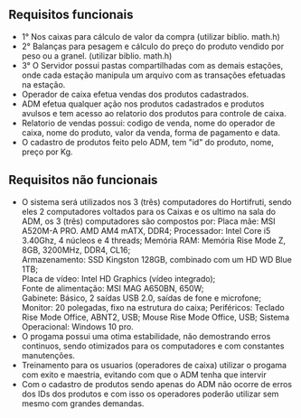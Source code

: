 ## Requisitos funcionais

- 1° Nos caixas para cálculo de valor da compra (utilizar biblio. math.h)
- 2° Balanças para pesagem e cálculo do preço do produto vendido por peso ou a granel. (utilizar biblio. math.h)
- 3° O Servidor possui pastas compartilhadas com as demais estações, onde cada estação manipula um arquivo com as transações efetuadas na estação.
- Operador de caixa efetua vendas dos produtos cadastrados.
- ADM efetua qualquer ação nos produtos cadastrados e produtos avulsos e tem acesso ao relatorio dos produtos para controle de caixa.
- Relatorio de vendas possui: codigo de venda, nome do operador de caixa, nome do produto, valor da venda, forma de pagamento e data.
- O cadastro de produtos feito pelo ADM, tem "id" do produto, nome, preço por Kg.
## Requisitos não funcionais
- O sistema será utilizados nos 3 (três) computadores do Hortifruti, sendo eles 2 computadores voltados para os Caixas e os ultimo na sala do ADM, os 3 (três) computadores são compostos por:
Placa mãe: MSI A520M-A PRO. AMD AM4 mATX, DDR4; 
Processador: Intel Core i5 3.40Ghz, 4 núcleos e 4 threads; 
Memória RAM: Memória Rise Mode Z, 8GB, 3200MHz, DDR4, CL16;  
Armazenamento: SSD Kingston 128GB, combinado com um HD WD Blue 1TB;  
Placa de vídeo: Intel HD Graphics (vídeo integrado);  
Fonte de alimentação: MSI MAG A650BN, 650W;  
Gabinete: Básico, 2 saídas USB 2.0, saídas de fone e microfone; 
Monitor: 20 polegadas, fixo na estrutura do caixa; 
Periféricos: Teclado Rise Mode Office, ABNT2, USB; Mouse Rise Mode Office, USB;
Sistema Operacional: Windows 10 pro.
- O progama possui uma otima estabilidade, não demostrando erros continuos, sendo otimizados para os computadores e com constantes manutenções.
- Treinamento para os usuarios (operadores de caixa) utilizar o progama com exito e maestria, evitando com que o ADM tenha que intervir
- Com o cadastro de produtos sendo apenas do ADM não ocorre de erros dos IDs dos produtos e com isso os operadores poderão utilizar sem mesmo com grandes demandas.
